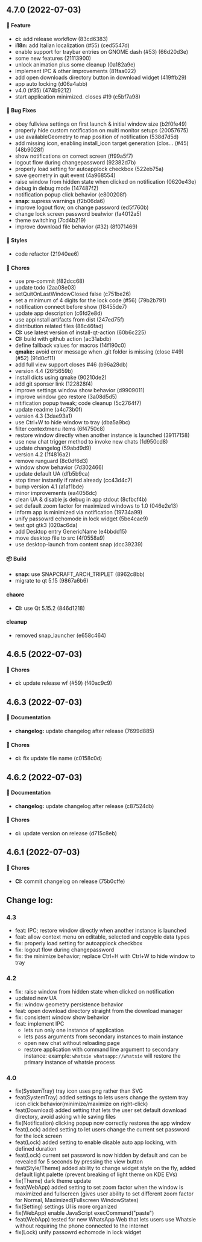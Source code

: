 ## 4.7.0 (2022-07-03)

#### 🎁 Feature

* **ci:** add release workflow (83cd6383)
* **i18n:** add Italian localization (#55) (ced5547d)
* enable support for traybar entries on GNOME dash (#53) (66d20d3e)
* some new features (21113900)
* unlock animation plus some cleanup (0a182a9e)
* implement IPC & other improvements (81faa022)
* add open downloads directory button in download widget (419ffb29)
* app auto locking (d06a4abb)
* v4.0 (#35) (474b9212)
* start application minimized. closes #19 (c5bf7a98)

#### 🐞 Bug Fixes

* obey fullview settings on first launch & initial window size (b2f0fe49)
* properly hide custom notification on multi monitor setups (20057675)
* use availableGeometry to map position of notification (538d7d5d)
* add missing icon, enabling install_icon target generation (clos… (#45) (48b9028f)
* show notifications on correct screen (ff99a5f7)
* logout flow during changepassword (92382d7b)
* properly load setting for autoapplock checkbox (522eb75a)
* save geometry in quit event (4a968554)
* raise window from hidden state when clicked on notification (0620e43e)
* debug in debug mode (147487f2)
* notification popup click behavior (e800208f)
* **snap:** supress warnings (f2b06da6)
* improve logout flow, on change password (ed5f760b)
* change lock screen password beahvior (fa4012a5)
* theme switching (7cd4b219)
* improve download file behavior (#32) (8f071469)

#### 🎨 Styles

* code refactor (21940ee6)

#### 🚧 Chores

* use pre-commit (f82dcc68)
* update todo (2aa08e03)
* setQuitOnLastWindowClosed false (c751be26)
* set a minimum of 4 digits for the lock code (#56) (79b2b791)
* notification connect before show (f8455de7)
* update app description (c6fd2e8d)
* use appinstall artifacts from dist (247ed75f)
* distribution related files (88c46fad)
* **CI:** use latest version of install-qt-action (60b6c225)
* **CI:** build with github action (ac31abdb)
* define fallback values for macros (14f190c0)
* **qmake:** avoid error message when .git folder is missing (close #49) (#52) (91d0cf11)
* add full view support closes #46 (b96a28db)
* version 4.4 (26f5659b)
* install dicts using qmake (90210de2)
* add git sponser link (122828f4)
* improve settings window show behavior (d9909011)
* improve window geo restore (3a08d5d5)
* nitification popup tweak; code cleanup (5c2764f7)
* update readme (a4c73b0f)
* version 4.3 (3dae93a1)
* use Ctrl+W to hide window to tray (dba5a9bc)
* filter contextmenu items (6f4750c8)
* restore window directly when another instance is launched (39117158)
* use new chat trigger method to invoke new chats (1d950cd8)
* update changelog (59abd9d9)
* version 4.2 (1f4816a2)
* remove runguard (8c0df6d3)
* window show behavior (7d302466)
* update default UA (dfb5b9ca)
* stop timer instantly if rated already (cc43d4c7)
* bump version 4.1 (a1af1bde)
* minor improvements (ea4056dc)
* clean UA & disable js debug in app stdout (8cfbcf4b)
* set default zoom factor for maximized windows to 1.0 (046e2e13)
* inform app is minimized via notification (19734a99)
* unify passowrd echomode in lock widget (5be4cae9)
* test qpt gtk3 (020ac6da)
* add Desktop entry GenericName (e4bbdd15)
* move desktop file to src (4f0558a9)
* use desktop-launch from content snap (dcc39239)

#### 📦 Build

* **snap:** use SNAPCRAFT_ARCH_TRIPLET (8962c8bb)
* migrate to qt 5.15 (9867a6b6)

#### chaore

* **CI:** use Qt 5.15.2 (846d1218)

#### cleanup

* removed snap_launcher (e658c464)


## 4.6.5 (2022-07-03)

#### 🚧 Chores

* **ci:** update release wf (#59) (f40ac9c9)


## 4.6.3 (2022-07-03)

#### 📄 Documentation

* **changelog:** update changelog after release (7699d885)

#### 🚧 Chores

* **ci:** fix update file name (c0158c0d)


## 4.6.2 (2022-07-03)

#### 📄 Documentation

* **changelog:** update changelog after release (c87524db)

#### 🚧 Chores

* **ci:** update version on release (d715c8eb)


## 4.6.1 (2022-07-03)

#### 🚧 Chores

* **CI:** commit changelog on release (75b0cffe)


## Change log:

### 4.3
- feat: IPC; restore window directly when another instance is launched
- feat: allow context menu on editable, selected and copyble data types
- fix: properly load setting for autoapplock checkbox
- fix: logout flow during changepassword
- fix: the minimize behavior; replace Ctrl+H with Ctrl+W to hide window to tray

### 4.2
- fix: raise window from hidden state when clicked on notification
- updated new UA
- fix: window geometry persistence behavior
- feat: open download directory straight from the download manager
- fix: consistent window show behavior
- feat: implement IPC
   - lets run only one instance of application
   - lets pass arguments from secondary instances to main instance
   - open new chat without reloading page
   - restore application with command line argument to secondary instance:
          example: `whatsie whatsapp://whatsie`
          will restore the primary instance of whatsie process

### 4.0
- fix(SystemTray) tray icon uses png rather than SVG
- feat(SystemTray) added settings to lets users change the system tray icon click behavior(minimize/maximize on right-click)
- feat(Download) added setting that lets the user set default download directory, avoid asking while saving files
- fix(Notification) clicking popup now correctly restores the app window
- feat(Lock) added setting to let users change the current set password for the lock screen
- feat(Lock) added setting to enable disable auto app locking, with defined duration
- feat(Lock) current set password is now hidden by default and can be revealed for 5 seconds by pressing the view button
- feat(Style/Theme) added ability to change widget style on the fly, added default light palette (prevent breaking of light theme on KDE EVs)
- fix(Theme) dark theme update
- feat(WebApp) added setting to set zoom factor when the window is maximized and fullscreen (gives user ability to set different zoom factor for Normal, Maximized(Fullscreen WindowStates)
- fix(Setting) settings UI is more organized
- fix(WebApp) enable JavaScript execCommand("paste")
- feat(WebApp) tested for new WhatsApp Web that lets users use Whatsie without requiring the phone connected to the internet
- fix(Lock) unify passowrd echomode in lock widget


